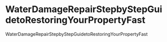 # WaterDamageRepairStepbyStepGuidetoRestoringYourPropertyFast
WaterDamageRepairStepbyStepGuidetoRestoringYourPropertyFast

